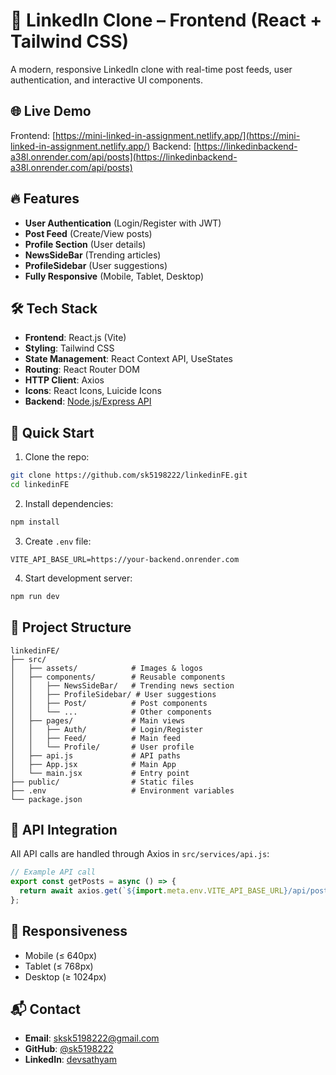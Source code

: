 # 💼 LinkedIn Clone – Frontend (React + Tailwind CSS)

A modern, responsive LinkedIn clone with real-time post feeds, user authentication, and interactive UI components.

## 🌐 Live Demo
Frontend: [https://mini-linked-in-assignment.netlify.app/](https://mini-linked-in-assignment.netlify.app/)
Backend: [https://linkedinbackend-a38l.onrender.com/api/posts](https://linkedinbackend-a38l.onrender.com/api/posts)

## 🔥 Features
- **User Authentication** (Login/Register with JWT)
- **Post Feed** (Create/View posts)
- **Profile Section** (User details)
- **NewsSideBar** (Trending articles)
- **ProfileSidebar** (User suggestions)
- **Fully Responsive** (Mobile, Tablet, Desktop)

## 🛠 Tech Stack
- **Frontend**: React.js (Vite)
- **Styling**: Tailwind CSS
- **State Management**: React Context API, UseStates
- **Routing**: React Router DOM
- **HTTP Client**: Axios
- **Icons**: React Icons, Luicide Icons
- **Backend**: [Node.js/Express API](https://github.com/sk5198222/linkedInBE)

## 🚀 Quick Start
1. Clone the repo:
```bash
git clone https://github.com/sk5198222/linkedinFE.git
cd linkedinFE
```

2. Install dependencies:
```bash
npm install
```

3. Create `.env` file:
```env
VITE_API_BASE_URL=https://your-backend.onrender.com
```

4. Start development server:
```bash
npm run dev
```

## 📂 Project Structure
```
linkedinFE/
├── src/
│   ├── assets/            # Images & logos
│   ├── components/        # Reusable components
│   │   ├── NewsSideBar/   # Trending news section
│   │   ├── ProfileSidebar/ # User suggestions
│   │   ├── Post/          # Post components
│   │   └── ...            # Other components
│   ├── pages/             # Main views
│   │   ├── Auth/          # Login/Register
│   │   ├── Feed/          # Main feed
│   │   └── Profile/       # User profile
│   ├── api.js             # API paths
│   ├── App.jsx            # Main App
│   └── main.jsx           # Entry point
├── public/                # Static files
├── .env                   # Environment variables
└── package.json
```

## 🔌 API Integration
All API calls are handled through Axios in `src/services/api.js`:
```javascript
// Example API call
export const getPosts = async () => {
  return await axios.get(`${import.meta.env.VITE_API_BASE_URL}/api/posts`);
};
```

## 📱 Responsiveness
- Mobile (≤ 640px)
- Tablet (≤ 768px)
- Desktop (≥ 1024px)

## 📬 Contact
- **Email**: [sksk5198222@gmail.com](mailto:sksk5198222@gmail.com)
- **GitHub**: [@sk5198222](https://github.com/sk5198222)
- **LinkedIn**: [devsathyam](https://www.linkedin.com/in/devsathyam/)
